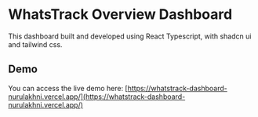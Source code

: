 # WhatsTrack Overview Dashboard

This dashboard built and developed using React Typescript, with shadcn ui and tailwind css.

## Demo

You can access the live demo here: [https://whatstrack-dashboard-nurulakhni.vercel.app/](https://whatstrack-dashboard-nurulakhni.vercel.app/)
